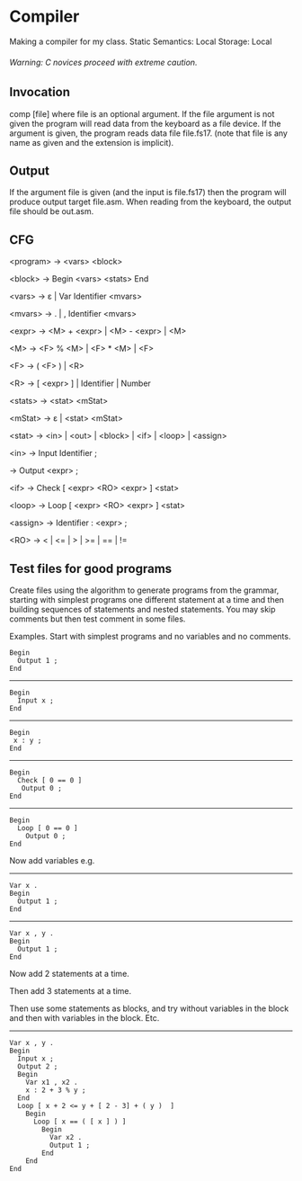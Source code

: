 # Compiler
Making a compiler for my class.
Static Semantics: Local
Storage: Local
###### Warning: C novices proceed with extreme caution.

## Invocation

comp [file]
where file is an optional argument. If the file argument is not given the program will read data from the keyboard as a file device. If the argument is given, the program reads data file file.fs17. (note that file is any name as given and the extension is implicit).

## Output
If the argument file is given (and the input is file.fs17) then the program will produce output target file.asm. When reading from the keyboard, the output file should be out.asm.

## CFG
\<program\>   ->   \<vars\> \<block\>

\<block\>     ->  Begin \<vars\> \<stats\> End

\<vars\>      ->  ɛ | Var Identifier \<mvars\>

\<mvars\>     ->  . | , Identifier \<mvars\>

\<expr\>      ->  \<M\> + \<expr\> | \<M\> - \<expr\> | \<M\>

\<M\>         ->  \<F\> % \<M\> | \<F\> * \<M\> | \<F\>

\<F\>         ->  ( \<F\> ) | \<R\>

\<R\>         ->  [ \<expr\> ] | Identifier | Number

\<stats\>     ->  \<stat\>  \<mStat\>

\<mStat\>     ->  ɛ |  \<stat\>  \<mStat\>

\<stat\>      ->  \<in\> | \<out\> | \<block\> | \<if\> | \<loop\> | \<assign\>

\<in\>        ->  Input Identifier  ;

<out>         ->  Output \<expr\> ;

\<if\>        ->  Check [ \<expr\> \<RO\> \<expr\> ] \<stat\>

\<loop\>      ->  Loop [ \<expr\> \<RO\> \<expr\> ] \<stat\>

\<assign\>    ->  Identifier : \<expr\> ;

\<RO\>          ->  < | <= | >  | >= | ==  |  !=

## Test files for good programs
Create files using the algorithm to generate programs from the grammar, starting with simplest programs one different statement at a time and then building sequences of statements and nested statements. You may skip comments but then test comment in some files.

Examples. Start with simplest programs and no variables and no comments.


    Begin
      Output 1 ;
    End

-------------------
    Begin
      Input x ;
    End

--------------------
    Begin
     x : y ;
    End

--------------------
    Begin
      Check [ 0 == 0 ]
       Output 0 ;
    End

----------------------
    Begin
      Loop [ 0 == 0 ]
        Output 0 ;
    End

Now add variables e.g.

------------------------
    Var x .
    Begin
      Output 1 ;
    End

------------------------
    Var x , y .
    Begin
      Output 1 ;
    End
    
Now add 2 statements at a time.

Then add 3 statements at a time.

Then use some statements as blocks, and try without variables in the block and then with variables in the block. Etc.

-----------------------------

    Var x , y .
    Begin
      Input x ;
      Output 2 ;
      Begin
        Var x1 , x2 .
        x : 2 + 3 % y ;
      End
      Loop [ x + 2 <= y + [ 2 - 3] + ( y )  ]
        Begin
          Loop [ x == ( [ x ] ) ]
            Begin
              Var x2 .
              Output 1 ;
            End
        End
    End
